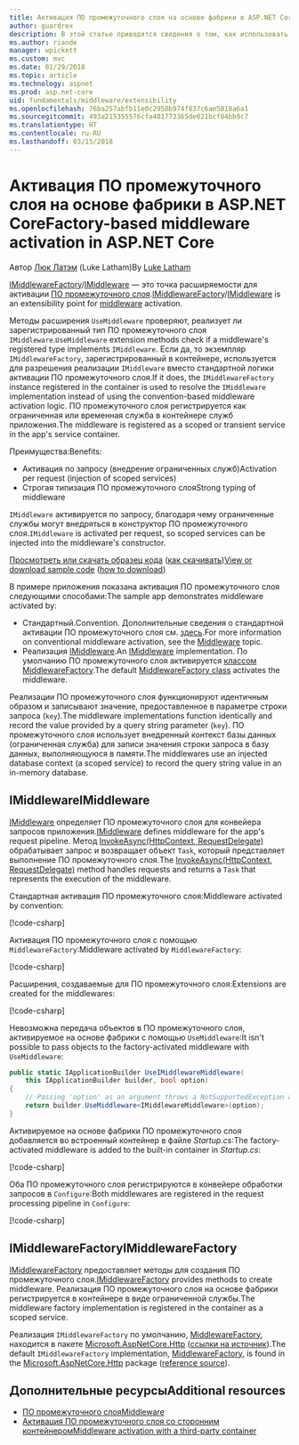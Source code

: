 ```yaml
---
title: Активация ПО промежуточного слоя на основе фабрики в ASP.NET Core
author: guardrex
description: В этой статье приводятся сведения о том, как использовать строго типизированное ПО промежуточного слоя с реализацией активации на основе фабрики в ASP.NET Core.
ms.author: riande
manager: wpickett
ms.custom: mvc
ms.date: 01/29/2018
ms.topic: article
ms.technology: aspnet
ms.prod: asp.net-core
uid: fundamentals/middleware/extensibility
ms.openlocfilehash: 76ba257abfb11e0c2950b974f837c6ae5818a6a1
ms.sourcegitcommit: 493a215355576cfa481773365de021bcf04bb9c7
ms.translationtype: HT
ms.contentlocale: ru-RU
ms.lasthandoff: 03/15/2018
---
```

# <a name="factory-based-middleware-activation-in-aspnet-core"></a><span data-ttu-id="eaf12-103">Активация ПО промежуточного слоя на основе фабрики в ASP.NET Core</span><span class="sxs-lookup"><span data-stu-id="eaf12-103">Factory-based middleware activation in ASP.NET Core</span></span>

<span data-ttu-id="eaf12-104">Автор [Люк Латэм](https://github.com/guardrex) (Luke Latham)</span><span class="sxs-lookup"><span data-stu-id="eaf12-104">By [Luke Latham](https://github.com/guardrex)</span></span>

<span data-ttu-id="eaf12-105">[IMiddlewareFactory](/dotnet/api/microsoft.aspnetcore.http.imiddlewarefactory)/[IMiddleware](/dotnet/api/microsoft.aspnetcore.http.imiddleware) — это точка расширяемости для активации [ПО промежуточного слоя](xref:fundamentals/middleware/index).</span><span class="sxs-lookup"><span data-stu-id="eaf12-105">[IMiddlewareFactory](/dotnet/api/microsoft.aspnetcore.http.imiddlewarefactory)/[IMiddleware](/dotnet/api/microsoft.aspnetcore.http.imiddleware) is an extensibility point for [middleware](xref:fundamentals/middleware/index) activation.</span></span>

<span data-ttu-id="eaf12-106">Методы расширения `UseMiddleware` проверяют, реализует ли зарегистрированный тип ПО промежуточного слоя `IMiddleware`.</span><span class="sxs-lookup"><span data-stu-id="eaf12-106">`UseMiddleware` extension methods check if a middleware's registered type implements `IMiddleware`.</span></span> <span data-ttu-id="eaf12-107">Если да, то экземпляр `IMiddlewareFactory`, зарегистрированный в контейнере, используется для разрешения реализации `IMiddleware` вместо стандартной логики активации ПО промежуточного слоя.</span><span class="sxs-lookup"><span data-stu-id="eaf12-107">If it does, the `IMiddlewareFactory` instance registered in the container is used to resolve the `IMiddleware` implementation instead of using the convention-based middleware activation logic.</span></span> <span data-ttu-id="eaf12-108">ПО промежуточного слоя регистрируется как ограниченная или временная служба в контейнере служб приложения.</span><span class="sxs-lookup"><span data-stu-id="eaf12-108">The middleware is registered as a scoped or transient service in the app's service container.</span></span>

<span data-ttu-id="eaf12-109">Преимущества:</span><span class="sxs-lookup"><span data-stu-id="eaf12-109">Benefits:</span></span>

* <span data-ttu-id="eaf12-110">Активация по запросу (внедрение ограниченных служб)</span><span class="sxs-lookup"><span data-stu-id="eaf12-110">Activation per request (injection of scoped services)</span></span>
* <span data-ttu-id="eaf12-111">Строгая типизация ПО промежуточного слоя</span><span class="sxs-lookup"><span data-stu-id="eaf12-111">Strong typing of middleware</span></span>

<span data-ttu-id="eaf12-112">`IMiddleware` активируется по запросу, благодаря чему ограниченные службы могут внедряться в конструктор ПО промежуточного слоя.</span><span class="sxs-lookup"><span data-stu-id="eaf12-112">`IMiddleware` is activated per request, so scoped services can be injected into the middleware's constructor.</span></span>

<span data-ttu-id="eaf12-113">[Просмотреть или скачать образец кода](https://github.com/aspnet/Docs/tree/master/aspnetcore/fundamentals/middleware/extensibility/sample) ([как скачивать](xref:tutorials/index#how-to-download-a-sample))</span><span class="sxs-lookup"><span data-stu-id="eaf12-113">[View or download sample code](https://github.com/aspnet/Docs/tree/master/aspnetcore/fundamentals/middleware/extensibility/sample) ([how to download](xref:tutorials/index#how-to-download-a-sample))</span></span>

<span data-ttu-id="eaf12-114">В примере приложения показана активация ПО промежуточного слоя следующими способами:</span><span class="sxs-lookup"><span data-stu-id="eaf12-114">The sample app demonstrates middleware activated by:</span></span>

* <span data-ttu-id="eaf12-115">Стандартный.</span><span class="sxs-lookup"><span data-stu-id="eaf12-115">Convention.</span></span> <span data-ttu-id="eaf12-116">Дополнительные сведения о стандартной активации ПО промежуточного слоя см. [здесь](xref:fundamentals/middleware/index).</span><span class="sxs-lookup"><span data-stu-id="eaf12-116">For more information on conventional middleware activation, see the [Middleware](xref:fundamentals/middleware/index) topic.</span></span>
* <span data-ttu-id="eaf12-117">Реализация [IMiddleware](/dotnet/api/microsoft.aspnetcore.http.imiddleware).</span><span class="sxs-lookup"><span data-stu-id="eaf12-117">An [IMiddleware](/dotnet/api/microsoft.aspnetcore.http.imiddleware) implementation.</span></span> <span data-ttu-id="eaf12-118">По умолчанию ПО промежуточного слоя активируется [классом MiddlewareFactory](/dotnet/api/microsoft.aspnetcore.http.middlewarefactory).</span><span class="sxs-lookup"><span data-stu-id="eaf12-118">The default [MiddlewareFactory class](/dotnet/api/microsoft.aspnetcore.http.middlewarefactory) activates the middleware.</span></span>

<span data-ttu-id="eaf12-119">Реализации ПО промежуточного слоя функционируют идентичным образом и записывают значение, предоставленное в параметре строки запроса (`key`).</span><span class="sxs-lookup"><span data-stu-id="eaf12-119">The middleware implementations function identically and record the value provided by a query string parameter (`key`).</span></span> <span data-ttu-id="eaf12-120">ПО промежуточного слоя использует внедренный контекст базы данных (ограниченная служба) для записи значения строки запроса в базу данных, выполняющуюся в памяти.</span><span class="sxs-lookup"><span data-stu-id="eaf12-120">The middlewares use an injected database context (a scoped service) to record the query string value in an in-memory database.</span></span>

## <a name="imiddleware"></a><span data-ttu-id="eaf12-121">IMiddleware</span><span class="sxs-lookup"><span data-stu-id="eaf12-121">IMiddleware</span></span>

<span data-ttu-id="eaf12-122">[IMiddleware](/dotnet/api/microsoft.aspnetcore.http.imiddleware) определяет ПО промежуточного слоя для конвейера запросов приложения.</span><span class="sxs-lookup"><span data-stu-id="eaf12-122">[IMiddleware](/dotnet/api/microsoft.aspnetcore.http.imiddleware) defines middleware for the app's request pipeline.</span></span> <span data-ttu-id="eaf12-123">Метод [InvokeAsync(HttpContext, RequestDelegate)](/dotnet/api/microsoft.aspnetcore.http.imiddleware.invokeasync#Microsoft_AspNetCore_Http_IMiddleware_InvokeAsync_Microsoft_AspNetCore_Http_HttpContext_Microsoft_AspNetCore_Http_RequestDelegate_) обрабатывает запрос и возвращает объект `Task`, который представляет выполнение ПО промежуточного слоя.</span><span class="sxs-lookup"><span data-stu-id="eaf12-123">The [InvokeAsync(HttpContext, RequestDelegate)](/dotnet/api/microsoft.aspnetcore.http.imiddleware.invokeasync#Microsoft_AspNetCore_Http_IMiddleware_InvokeAsync_Microsoft_AspNetCore_Http_HttpContext_Microsoft_AspNetCore_Http_RequestDelegate_) method handles requests and returns a `Task` that represents the execution of the middleware.</span></span>

<span data-ttu-id="eaf12-124">Стандартная активация ПО промежуточного слоя:</span><span class="sxs-lookup"><span data-stu-id="eaf12-124">Middleware activated by convention:</span></span>

[!code-csharp[](extensibility/sample/Middleware/ConventionalMiddleware.cs?name=snippet1)]

<span data-ttu-id="eaf12-125">Активация ПО промежуточного слоя с помощью `MiddlewareFactory`:</span><span class="sxs-lookup"><span data-stu-id="eaf12-125">Middleware activated by `MiddlewareFactory`:</span></span>

[!code-csharp[](extensibility/sample/Middleware/IMiddlewareMiddleware.cs?name=snippet1)]

<span data-ttu-id="eaf12-126">Расширения, создаваемые для ПО промежуточного слоя:</span><span class="sxs-lookup"><span data-stu-id="eaf12-126">Extensions are created for the middlewares:</span></span>

[!code-csharp[](extensibility/sample/Middleware/MiddlewareExtensions.cs?name=snippet1)]

<span data-ttu-id="eaf12-127">Невозможна передача объектов в ПО промежуточного слоя, активируемое на основе фабрики с помощью `UseMiddleware`:</span><span class="sxs-lookup"><span data-stu-id="eaf12-127">It isn't possible to pass objects to the factory-activated middleware with `UseMiddleware`:</span></span>

```csharp
public static IApplicationBuilder UseIMiddlewareMiddleware(
    this IApplicationBuilder builder, bool option)
{
    // Passing 'option' as an argument throws a NotSupportedException at runtime.
    return builder.UseMiddleware<IMiddlewareMiddleware>(option);
}
```

<span data-ttu-id="eaf12-128">Активируемое на основе фабрики ПО промежуточного слоя добавляется во встроенный контейнер в файле *Startup.cs*:</span><span class="sxs-lookup"><span data-stu-id="eaf12-128">The factory-activated middleware is added to the built-in container in *Startup.cs*:</span></span>

[!code-csharp[](extensibility/sample/Startup.cs?name=snippet1&highlight=6)]

<span data-ttu-id="eaf12-129">Оба ПО промежуточного слоя регистрируются в конвейере обработки запросов в `Configure`:</span><span class="sxs-lookup"><span data-stu-id="eaf12-129">Both middlewares are registered in the request processing pipeline in `Configure`:</span></span>

[!code-csharp[](extensibility/sample/Startup.cs?name=snippet2&highlight=12-13)]

## <a name="imiddlewarefactory"></a><span data-ttu-id="eaf12-130">IMiddlewareFactory</span><span class="sxs-lookup"><span data-stu-id="eaf12-130">IMiddlewareFactory</span></span>

<span data-ttu-id="eaf12-131">[IMiddlewareFactory](/dotnet/api/microsoft.aspnetcore.http.imiddlewarefactory) предоставляет методы для создания ПО промежуточного слоя.</span><span class="sxs-lookup"><span data-stu-id="eaf12-131">[IMiddlewareFactory](/dotnet/api/microsoft.aspnetcore.http.imiddlewarefactory) provides methods to create middleware.</span></span> <span data-ttu-id="eaf12-132">Реализация ПО промежуточного слоя на основе фабрики регистрируется в контейнере в виде ограниченной службы.</span><span class="sxs-lookup"><span data-stu-id="eaf12-132">The middleware factory implementation is registered in the container as a scoped service.</span></span>

<span data-ttu-id="eaf12-133">Реализация `IMiddlewareFactory` по умолчанию, [MiddlewareFactory](/dotnet/api/microsoft.aspnetcore.http.middlewarefactory), находится в пакете [Microsoft.AspNetCore.Http](https://www.nuget.org/packages/Microsoft.AspNetCore.Http/) ([ссылки на источник](https://github.com/aspnet/HttpAbstractions/blob/release/2.0/src/Microsoft.AspNetCore.Http/MiddlewareFactory.cs)).</span><span class="sxs-lookup"><span data-stu-id="eaf12-133">The default `IMiddlewareFactory` implementation, [MiddlewareFactory](/dotnet/api/microsoft.aspnetcore.http.middlewarefactory), is found in the [Microsoft.AspNetCore.Http](https://www.nuget.org/packages/Microsoft.AspNetCore.Http/) package ([reference source](https://github.com/aspnet/HttpAbstractions/blob/release/2.0/src/Microsoft.AspNetCore.Http/MiddlewareFactory.cs)).</span></span>

## <a name="additional-resources"></a><span data-ttu-id="eaf12-134">Дополнительные ресурсы</span><span class="sxs-lookup"><span data-stu-id="eaf12-134">Additional resources</span></span>

* [<span data-ttu-id="eaf12-135">ПО промежуточного слоя</span><span class="sxs-lookup"><span data-stu-id="eaf12-135">Middleware</span></span>](xref:fundamentals/middleware/index)
* [<span data-ttu-id="eaf12-136">Активация ПО промежуточного слоя со сторонним контейнером</span><span class="sxs-lookup"><span data-stu-id="eaf12-136">Middleware activation with a third-party container</span></span>](xref:fundamentals/middleware/extensibility-third-party-container)
